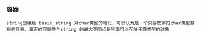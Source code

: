 ### 容器

```
string是模版 basic_string 对char类型的特化，可以认为是一个只存放字符char类型数据的容器。真正的容器类与string 的最大不同点是里面可以存放任意类型的对象
```

